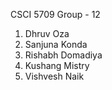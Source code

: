 CSCI 5709 Group - 12

1. Dhruv Oza
2. Sanjuna Konda
3. Rishabh Domadiya
4. Kushang Mistry
5. Vishvesh Naik
